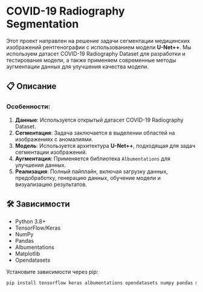 # COVID-19 Radiography Segmentation

Этот проект направлен на решение задачи сегментации медицинских изображений рентгенографии с использованием модели **U-Net++**. Мы используем датасет COVID-19 Radiography Dataset для разработки и тестирования модели, а также применяем современные методы аугментации данных для улучшения качества модели.

## 📋 Описание

### Особенности:
1. **Данные**: Используется открытый датасет COVID-19 Radiography Dataset.
2. **Сегментация**: Задача заключается в выделении областей на изображениях с аномалиями.
3. **Модель**: Используется архитектура **U-Net++**, подходящая для задач сегментации изображений.
4. **Аугментация**: Применяется библиотека `Albumentations` для улучшения данных.
5. **Реализация**: Полный пайплайн, включая загрузку данных, предобработку, генерацию данных, обучение модели и визуализацию результатов.

## 🛠️ Зависимости

- Python 3.8+
- TensorFlow/Keras
- NumPy
- Pandas
- Albumentations
- Matplotlib
- Opendatasets

Установите зависимости через pip:
```bash
pip install tensorflow keras albumentations opendatasets numpy pandas matplotlib
